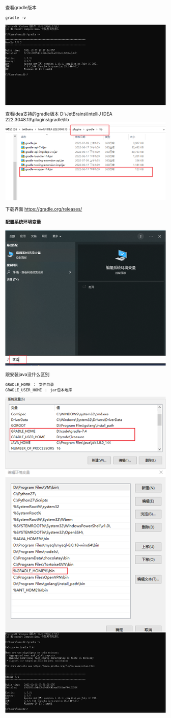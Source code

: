 查看gradle版本
```java
gradle -v
```
![image](../../../images/Snipaste_2022-07-10_02-50-35.png)

查看idea支持的gradle版本
D:\JetBrains\IntelliJ IDEA 222.3048.13\plugins\gradle\lib
![image](../../../images/Snipaste_2022-07-10_02-54-01.png)

下载界面 https://gradle.org/releases/

#### 配置系统环境变量

![image](../../../images/Snipaste_2022-07-10_03-11-24.png)

跟安装java没什么区别
```java
GRADLE_HOME ： 文件目录
GRADLE_USER_HOME ： jar包本地库
```

![image](../../../images/Snipaste_2022-07-10_03-11-59.png)
![image](../../../images/Snipaste_2022-07-10_03-13-30.png)
![image](../../../images/Snipaste_2022-07-10_03-14-08.png)